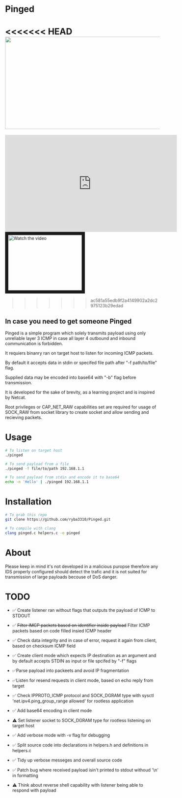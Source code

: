 # Pinged

<<<<<<< HEAD
[<img src="https://img.youtube.com/vi/G_S8c3rZDac/hqdefault.jpg" width="600" height="300"
/>](https://www.youtube.com/embed/G_S8c3rZDac)
=======
<a><iframe width="560" height="315" src="https://www.youtube.com/embed/G_S8c3rZDac?si=ZvjA39QHsqDNUoaU" title="YouTube video player" frameborder="0" allow="accelerometer; autoplay; clipboard-write; encrypted-media; gyroscope; picture-in-picture; web-share" allowfullscreen></iframe>
</a>
<a href="http://www.youtube.com/watch?feature=player_embedded&v=nTQUwghvy5Q" target="_blank">
 <img src="http://img.youtube.com/vi/nTQUwghvy5Q/mqdefault.jpg" alt="Watch the video" width="240" height="180" border="10" />
</a>
>>>>>>> ac581a55edb9f2a4149902a2dc2975123b29edad

## In case you need to get someone Pinged

Pinged is a simple program which solely transmits payload using only unreliable layer 3 ICMP in case all layer 4 outbound and inbound communication is forbidden.

It requiers binanry ran on target host to listen for incoming ICMP packets.

By default it accepts data in stdin or specifed file path after "-f path/to/file" flag.

Supplied data may be encoded into base64 with "-b" flag before transmission.

It is developed for the sake of brevity, as a learning project and is inspired by Netcat.

Root privileges or CAP_NET_RAW capabilities set are required for usage of SOCK_RAW from socket library to create socket and allow sending and recieving packets.

# Usage

```sh
# To listen on target host
./pinged

# To send payload from a file
./pinged -f file/to/path 192.168.1.1

# To send payload from stdin and encode it to base64
echo -n 'Hello' | ./pinged 192.168.1.1
```
# Installation

```sh
# To grab this repo
git clone https://github.com/ryba3310/Pinged.git

# To compile with clang 
clang pinged.c helpers.c -o pinged

```

# About

Please keep in mind it's not developed in a malicious puropse therefore any IDS properly configured should detect the trafic and it is not suited for transmission of large payloads becouse of DoS danger.


# TODO

- ✅ Create listener ran without flags that outputs the payload of ICMP to STDOUT

- ✅ ~~Filter IMCP packets based on identifier inside payload~~ Filter ICMP packets based on code filled insied ICMP header

- ✅ Check data integrity and in case of error, request it again from client, based on checksum ICMP field

- ✅ Create client mode which expects IP destination as an argument and by default accepts STDIN as input or file spcifed by "-f" flags

- ✅Parse payload into packeets and avoid IP fragmentation

- ✅Listen for resend requests in client mode, based on echo reply from target

- ✅ Check IPPROTO_ICMP protocol and SOCK_DGRAM type with sysctl 'net.ipv4.ping_group_range allowed' for rootless application

- ✅ Add base64 encoding in client mode

- ⚠️  Set listener socket to SOCK_DGRAM type for rootless listening on target host

- ✅  Add verbose mode with -v flag for debugging

- ✅  Split source code into declarations in helpers.h and definitions in helpers.c

- ✅ Tidy up verbose messeges and overall source code

- ✅️ Patch bug where received payload isin't printed to stdout withoud '\n' in formatting

- ⚠️ Think about reverse shell capability with listener being able to respond with payload
